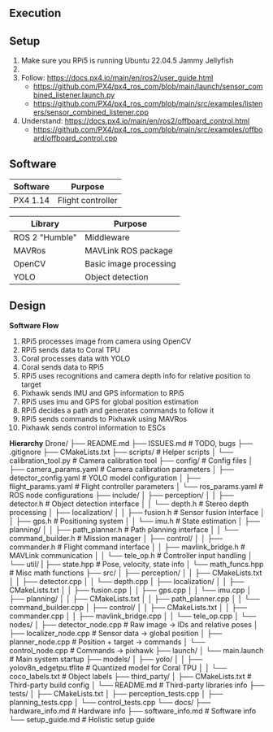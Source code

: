 ## Execution


## Setup
1. Make sure you RPi5 is running Ubuntu 22.04.5 Jammy Jellyfish
2.
3. Follow: https://docs.px4.io/main/en/ros2/user_guide.html
     - https://github.com/PX4/px4_ros_com/blob/main/launch/sensor_combined_listener.launch.py
     - https://github.com/PX4/px4_ros_com/blob/main/src/examples/listeners/sensor_combined_listener.cpp
4. Understand: https://docs.px4.io/main/en/ros2/offboard_control.html 
     - https://github.com/PX4/px4_ros_com/blob/main/src/examples/offboard/offboard_control.cpp 

## Software
| Software | Purpose |
|----------|---------|
| PX4 1.14 | Flight controller |

| Library | Purpose |
|---------|---------|
| ROS 2 "Humble" | Middleware |
| MAVRos | MAVLink ROS package |
| OpenCV | Basic image processing |
| YOLO | Object detection |

## Design
**Software Flow**
1. RPi5 processes image from camera using OpenCV
2. RPi5 sends data to Coral TPU
3. Coral processes data with YOLO
4. Coral sends data to RPi5
5. RPi5 uses recognitions and camera depth info for relative position to target
6. Pixhawk sends IMU and GPS information to RPi5
7. RPi5 uses imu and GPS for global position estimation
8. RPi5 decides a path and generates commands to follow it
9. RPi5 sends commands to Pixhawk using MAVRos
10. Pixhawk sends control information to ESCs

**Hierarchy**
Drone/
├── README.md
├── ISSUES.md                           # TODO, bugs
├── .gitignore
├── CMakeLists.txt
├── scripts/                            # Helper scripts
│   └── calibration_tool.py             # Camera calibration tool
├── config/                             # Config files
│   ├── camera_params.yaml              # Camera calibration parameters
│   ├── detector_config.yaml            # YOLO model configuration
│   ├── flight_params.yaml              # Flight controller parameters
│   └── ros_params.yaml                 # ROS node configurations
├── include/
│   ├── perception/
│   │   ├── detector.h                  # Object detection interface
│   │   └── depth.h                     # Stereo depth processing
│   ├── localization/
│   │   ├── fusion.h                    # Sensor fusion interface
│   │   ├── gps.h                       # Positioning system
│   │   └── imu.h                       # State estimation
│   ├── planning/
│   │   ├── path_planner.h              # Path planning interface
│   │   └── command_builder.h           # Mission manager
│   ├── control/
│   │   ├── commander.h                 # Flight command interface
│   │   ├── mavlink_bridge.h            # MAVLink communication
│   │   └── tele_op.h                   # Controller input handling
│   └── util/
|       ├── state.hpp                   # Pose, velocity, state info
│       └── math_funcs.hpp              # Misc math functions
├── src/
│   ├── perception/
│   │   ├── CMakeLists.txt
│   │   ├── detector.cpp
│   │   └── depth.cpp
│   ├── localization/
│   │   ├── CMakeLists.txt
│   │   ├── fusion.cpp
│   │   ├── gps.cpp
│   │   └── imu.cpp
│   ├── planning/
│   │   ├── CMakeLists.txt
│   │   ├── path_planner.cpp
│   │   └── command_builder.cpp
│   ├── control/
│   │   ├── CMakeLists.txt
│   │   ├── commander.cpp
│   │   ├── mavlink_bridge.cpp
│   │   └── tele_op.cpp
│   └── nodes/
│       ├── detector_node.cpp           # Raw image -> IDs and relative poses
│       ├── localizer_node.cpp          # Sensor data -> global position
│       ├── planner_node.cpp            # Position + target -> commands
│       └── control_node.cpp            # Commands -> pixhawk
├── launch/
│   └── main.launch                     # Main system startup
├── models/
│   ├── yolo/
│   │   ├── yolov8n_edgetpu.tflite      # Quantized model for Coral TPU
│   │   └── coco_labels.txt             # Object labels
├── third_party/
│   ├── CMakeLists.txt                  # Third-party build config
│   └── README.md                       # Third-party libraries info
├── tests/
│   ├── CMakeLists.txt
│   ├── perception_tests.cpp
│   ├── planning_tests.cpp
│   └── control_tests.cpp
└── docs/
    ├── hardware_info.md                # Hardware info
    ├── software_info.md                # Software info
    └── setup_guide.md                  # Holistic setup guide